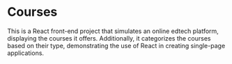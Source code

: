 # Courses
This is a React front-end project that simulates an online edtech platform, displaying the courses it offers. 
Additionally, it categorizes the courses based on their type, demonstrating the use of React in creating single-page applications.
